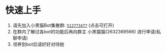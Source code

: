 # 快速上手

1. 请先加入小黑猫Bot集散群: [`512773477`](https://jq.qq.com/?_wv=1027&k=6nSU9q1Z
) (点击可打开)
2. 在群内了解过各bot的功能后再向群主 小黑猫猫(2632369566) 进行申请(私聊申请)
3. 领养到bot后请好好对待她